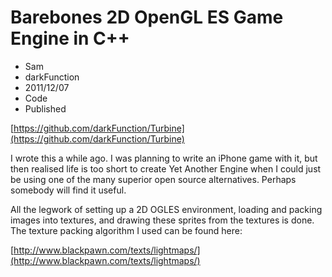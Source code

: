 # Barebones 2D OpenGL ES Game Engine in C++
- Sam
- darkFunction
- 2011/12/07
- Code
- Published

[https://github.com/darkFunction/Turbine](https://github.com/darkFunction/Turbine)

I wrote this a while ago. I was planning to write an iPhone game with it, but then realised life is too short to create Yet Another Engine when I could just be using one of the many superior open source alternatives. Perhaps somebody will find it useful.

All the legwork of setting up a 2D OGLES environment, loading and packing images into textures, and drawing these sprites from the textures is done. The texture packing algorithm I used can be found here:

[http://www.blackpawn.com/texts/lightmaps/](http://www.blackpawn.com/texts/lightmaps/)

